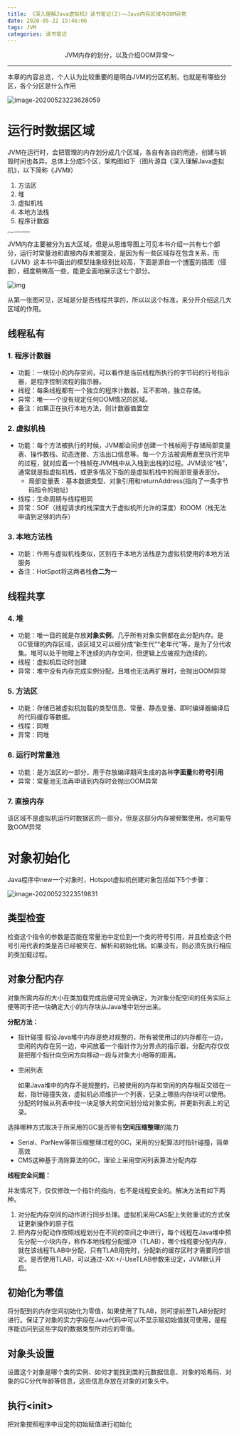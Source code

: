 ```yaml
---
title: 《深入理解Java虚拟机》读书笔记(2)——Java内存区域与OOM异常
date: 2020-05-22 15:46:06
tags: JVM
categories: 读书笔记
---
```


<center>
  JVM内存的划分，以及介绍OOM异常～
</center>

<!--more-->

---

本章的内容总览，个人认为比较重要的是明白JVM的分区机制，也就是有哪些分区，各个分区是什么作用

![image-20200523223628059](https://1900-1300387133.cos.ap-chengdu.myqcloud.com/image/image-20200523223628059.png)

# 运行时数据区域

JVM在运行时，会把管理的内存划分成几个区域，各自有各自的用途，创建与销毁时间也各异。总体上分成5个区，架构图如下（图片源自《深入理解Java虚拟机》，以下简称《JVM》）

1. 方法区
2. 堆
3. 虚拟机栈
4. 本地方法栈
5. 程序计数器

<img src="https://1900-1300387133.cos.ap-chengdu.myqcloud.com/image/image-20200523211357650.png" alt="image-20200523211357650" style="zoom:25%;" />

JVM内存主要被分为五大区域，但是从思维导图上可见本书介绍一共有七个部分，运行时常量池和直接内存未被提及，是因为有一些区域存在包含关系，而《JVM》这本书中画出的模型抽象级别比较高，下面是源自一个[博客](https://www.cnblogs.com/simpleDi/p/11345784.html)的插图（侵删），细度稍微高一些，能更全面地展示这七个部分。

![img](https://1900-1300387133.cos.ap-chengdu.myqcloud.com/image/784325-20190813131426472-1295814714.png)

从第一张图可见，区域是分是否线程共享的，所以以这个标准，来分开介绍这几大区域的作用。

## 线程私有

### 1. 程序计数器

- 功能：一块较小的内存空间，可以看作是当前线程所执行的字节码的行号指示器，是程序控制流程的指示器。
- 线程：每条线程都有一个独立的程序计数器，互不影响，独立存储。
- 异常：唯一一个没有规定任何OOM情况的区域。
- 备注：如果正在执行本地方法，则计数器值置空

### 2. 虚拟机栈

- 功能：每个方法被执行的时候，JVM都会同步创建一个栈帧用于存储局部变量表、操作数栈、动态连接、方法出口信息等。每一个方法被调用直至执行完毕的过程，就对应着一个栈帧在JVM栈中从入栈到出栈的过程。JVM谈论“栈”，通常就是指虚拟机栈，或更多情况下指的是虚拟机栈中的局部变量表部分。
  - 局部变量表：基本数据类型、对象引用和returnAddress(指向了一条字节码指令的地址)
- 线程：生命周期与线程相同
- 异常：SOF（线程请求的栈深度大于虚拟机所允许的深度）和OOM（栈无法申请到足够的内存）

### 3. 本地方法栈

- 功能：作用与虚拟机栈类似，区别在于本地方法栈是为虚拟机使用的本地方法服务
- 备注：HotSpot将这两者栈**合二为一**

## 线程共享

### 4. 堆

- 功能：唯一目的就是存放**对象实例**，几乎所有对象实例都在此分配内存。是GC管理的内存区域，该区域又可以细分成“新生代”“老年代”等，是为了分代收集。堆可以处于物理上不连续的内存空间，但逻辑上应被视为连续的。
- 线程：虚拟机启动时创建
- 异常：堆中没有内存完成实例分配，且堆也无法再扩展时，会抛出OOM异常

### 5. 方法区 

- 功能：存储已被虚拟机加载的类型信息、常量、静态变量、即时编译器编译后的代码缓存等数据。
- 线程：同堆
- 异常：同堆

### 6. 运行时常量池

- 功能：是方法区的一部分，用于存放编译期间生成的各种**字面量**和**符号引用**
- 异常：常量池无法再申请到内存时会抛出OOM异常

### 7. 直接内存 

该区域不是虚拟机运行时数据区的一部分，但是这部分内存被频繁使用，也可能导致OOM异常

# 对象初始化

Java程序中new一个对象时，Hotspot虚拟机创建对象包括如下5个步骤：

![image-20200523223519831](https://1900-1300387133.cos.ap-chengdu.myqcloud.com/image/image-20200523223519831.png)

## 类型检查

检查这个指令的参数是否能在常量池中定位到一个类的符号引用，并且检查这个符号引用代表的类是否已经被夹在、解析和初始化锅。如果没有，则必须先执行相应的类加载过程。

## 对象分配内存

对象所需内存的大小在类加载完成后便可完全确定，为对象分配空间的任务实际上便等同于把一块确定大小的内存块从Java堆中划分出来。

**分配方法：**

- 指针碰撞
  假设Java堆中内存是绝对规整的，所有被使用过的内存都在一边，空闲的内存在另一边，中间放着一个指针作为分界点的指示器，分配内存仅仅是把那个指针向空闲方向移动一段与对象大小相等的距离。

- 空闲列表

  如果Java堆中的内存不是规整的，已被使用的内存和空闲的内存相互交错在一起，指针碰撞失效，虚拟机必须维护一个列表，记录上哪些内存块可以使用。分配的时候从列表中找一块足够大的空间划分给对象实例，并更新列表上的记录。

选择哪种方式取决于所采用的GC是否带有**空间压缩整理**的能力

- Serial、ParNew等带压缩整理过程的GC，采用的分配算法时指针碰撞，简单高效
- CMS这种基于清除算法的GC，理论上采用空闲列表算法分配内存

**线程安全问题：**

并发情况下，仅仅修改一个指针的指向，也不是线程安全的。解决方法有如下两种。

1. 对分配内存空间的动作进行同步处理。虚拟机采用CAS配上失败重试的方式保证更新操作的原子性
2. 把内存分配动作按照线程划分在不同的空间之中进行，每个线程在Java堆中预先分配一小块内存，称作本地线程分配缓冲（TLAB），哪个线程要分配内存，就在该线程TLAB中分配，只有TLAB用完时，分配新的缓存区时才需要同步锁定。是否使用TLAB，可以通过-XX:+/-UseTLAB参数来设定，JVM默认开启。

## 初始化为零值

将分配到的内存空间初始化为零值，如果使用了TLAB，则可提前至TLAB分配时进行。保证了对象的实力字段在Java代码中可以不显示赋初始值就可使用，是程序能访问到这些字段的数据类型所对应的零值。

## 对象头设置

设置这个对象是哪个类的实例、如何才能找到类的元数据信息、对象的哈希码、对象的GC分代年龄等信息，这些信息存放在对象的对象头中。

## 执行\<init>

把对象按照程序中设定的初始赋值进行初始化